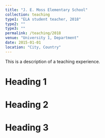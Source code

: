 ```yaml
---
title: "J. E. Moss Elementary School"
collection: teaching
type1: "ELA student teacher, 2018"
type2: ""
type3: ""
permalink: /teaching/2018
venue: "University 1, Department"
date: 2015-01-01
location: "City, Country"
---
```


This is a description of a teaching experience.

Heading 1
======

Heading 2
======

Heading 3
======
